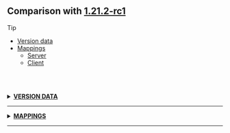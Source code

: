 ## Comparison with [1.21.2-rc1](https://github.com/PixiGeko/Minecraft-generated-data/tree/1.21.2-rc1)

> [!TIP]
> - [Version data](#version-data)
> - [Mappings](#mappings)
>   - [Server](#server-mappings)
>   - [Client](#client-mappings)

<br/><br/>
<details><summary><b><ins>VERSION DATA</ins></b><a name="version-data"></a></summary>
<br/>
<table><tr><th></th><th align="left">1.21.2-rc1</th><th>1.21.2-rc2</th></tr><tr><td>World version</td><td><pre>4078</pre></td><td><pre>4079</pre></td></tr><tr><td>Protocol version</td><td><pre>1073742042</pre></td><td><pre>1073742043</pre></td></tr></table>
</details>
<hr/>
<details><summary><b><ins>MAPPINGS</ins></b><a name="mappings"></a></summary>
<br/>
<h2>Server<a name="server-mappings"></a></h2>
<details>
<summary>
Changes
</summary>

```
XXX.server.level.ChunkMap +2M -2M
```
```
XXX.server.level.ServerChunkCache +1M
```
```
XXX.entity.vehicle.AbstractMinecart +1M
```

</details>
<details>
<summary>
net.minecraft.server.level.ChunkMap
</summary>

```diff
- void lambda$prepareTickingChunk$24(ChunkHolder,LevelChunk,Object)
+ void lambda$prepareTickingChunk$24(LevelChunk,Object)
- void onChunkReadyToSend(ChunkHolder,LevelChunk)
+ void onChunkReadyToSend(LevelChunk)
```

</details>
<details>
<summary>
net.minecraft.server.level.ServerChunkCache
</summary>

```diff
- void onChunkReadyToSend(ChunkHolder)
```

</details>
<details>
<summary>
net.minecraft.world.entity.vehicle.AbstractMinecart
</summary>

```diff
- void applyEffectsFromBlocks()
```

</details>
<h2>Client<a name="client-mappings"></a></h2>
<details>
<summary>
Changes
</summary>

```
XXX.server.level.ChunkMap +2M -2M
```
```
XXX.server.level.ServerChunkCache +1M
```
```
XXX.entity.vehicle.AbstractMinecart +1M
```

</details>
<details>
<summary>
net.minecraft.server.level.ChunkMap
</summary>

```diff
- void lambda$prepareTickingChunk$24(ChunkHolder,LevelChunk,Object)
+ void lambda$prepareTickingChunk$24(LevelChunk,Object)
- void onChunkReadyToSend(ChunkHolder,LevelChunk)
+ void onChunkReadyToSend(LevelChunk)
```

</details>
<details>
<summary>
net.minecraft.server.level.ServerChunkCache
</summary>

```diff
- void onChunkReadyToSend(ChunkHolder)
```

</details>
<details>
<summary>
net.minecraft.world.entity.vehicle.AbstractMinecart
</summary>

```diff
- void applyEffectsFromBlocks()
```

</details>
</details>
<hr/>